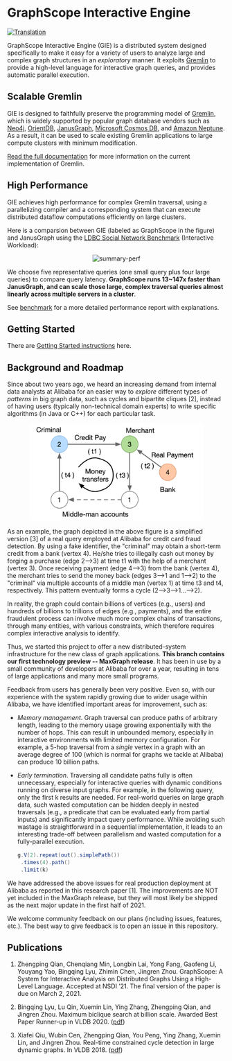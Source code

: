 # GraphScope Interactive Engine

[![Translation](https://shields.io/badge/README-%E4%B8%AD%E6%96%87-blue)](README-zh.md)

GraphScope Interactive Engine (GIE) is a distributed system designed specifically to make it easy for a variety of users to analyze large and complex graph structures in an *exploratory* manner.  It exploits [Gremlin](http://tinkerpop.apache.org/) to provide a high-level language for interactive graph queries, and provides automatic parallel execution.


## Scalable Gremlin

GIE is designed to faithfully preserve the programming model of [Gremlin](http://tinkerpop.apache.org/), which is widely supported by popular graph database vendors such as [Neo4j](https://neo4j.com/), [OrientDB](https://www.orientdb.org/), [JanusGraph](https://janusgraph.org/), [Microsoft Cosmos DB](https://azure.microsoft.com/en-us/services/cosmos-db/), and [Amazon Neptune](https://aws.amazon.com/neptune/).  As a result, it can be used to scale existing Gremlin applications to large compute clusters with minimum modification.

[Read the full documentation](https://graphscope.io/docs/interactive_engine.html) for more information on the current implementation of Gremlin.


## High Performance

GIE achieves high performance for complex Gremlin traversal, using a parallelizing compiler and a corresponding system that can execute distributed dataflow computations efficiently on large clusters.

Here is a comparsion between GIE (labeled as GraphScope in the figure) and JanusGraph using the [LDBC Social Network Benchmark](http://ldbcouncil.org/benchmarks/snb) (Interactive Workload):

<div align="center">
    <img src="benchmark/figures/summary.jpg" width="500" alt="summary-perf">
</div>

We choose five representative queries (one small query plus four large queries) to compare query latency.  **GraphScope runs 13~147x faster than JanusGraph, and can scale those large, complex traversal queries almost linearly across multiple servers in a cluster**.

See [benchmark](benchmark) for a more detailed performance report with explanations.


## Getting Started

There are [Getting Started instructions](https://graphscope.io/docs/interactive_engine.html#connecting-gremlin-within-python) here.


## <a name="background_roadmap"></a>Background and Roadmap

Since about two years ago, we heard an increasing demand from internal data analysts at Alibaba for an easier way to *explore* different types of *patterns* in big graph data, such as cycles and bipartite cliques [2], instead of having users (typically non-technical domain experts) to write specific algorithms (in Java or C++) for each particular task.

<div align="center">
    <img src="../docs/images/cycle_detection.png" width="400" alt="An example graph model for fraud detection.">
</div>

As an example, the graph depicted in the above figure is a simplified version [3] of a real query employed at Alibaba for credit card fraud detection.  By using a fake identifier, the "criminal" may obtain a short-term credit from a bank (vertex 4). He/she tries to illegally cash out money by forging a purchase (edge 2-->3) at time t1 with the help of a merchant (vertex 3).  Once receiving payment (edge 4-->3) from the bank (vertex 4), the merchant tries to send the money back (edges 3-->1 and 1-->2) to the "criminal" via multiple accounts of a middle man (vertex 1) at time t3 and t4, respectively.  This pattern eventually forms a cycle (2-->3-->1...-->2).

In reality, the graph could contain billions of vertices (e.g., users) and hundreds of billions to trillions of edges (e.g., payments), and the entire fraudulent process can involve much more complex chains of transactions, through many entities, with various constraints, which therefore requires complex interactive analysis to identify.

Thus, we started this project to offer a new distributed-system infrastructure for the new class of graph applications.  **This branch contains our first technology preview -- MaxGraph release**.  It has been in use by a small community of developers at Alibaba for over a year, resulting in tens of large applications and many more small programs.

Feedback from users has generally been very positive.  Even so, with our experience with the system rapidly growing due to wider usage within Alibaba, we have identified important areas for improvement, such as:

* *Memory management*. Graph traversal can produce paths of arbitrary length, leading to the memory usage growing exponentially with the number of hops.  This can result in unbounded memory, especially in interactive environments with limited memory configuration.  For example, a 5-hop traversal from a *single* vertex in a graph with an average degree of 100 (which is normal for graphs we tackle at Alibaba) can produce 10 billion paths.

* *Early termination*. Traversing all candidate paths fully is often unnecessary, especially for interactive queries with dynamic conditions running on diverse input graphs.  For example, in the following query, only the first k results are needed.  For real-world queries on large graph data, such wasted computation can be hidden deeply in nested traversals (e.g., a predicate that can be evaluated early from partial inputs) and significantly impact query performance.  While avoiding such wastage is straightforward in a sequential implementation, it leads to an interesting trade-off between parallelism and wasted computation for a fully-parallel execution.

    ```java
    g.V(2).repeat(out().simplePath())
     .times(4).path()
     .limit(k)
    ```

We have addressed the above issues for real production deployment at Alibaba as reported in this research paper [1].  The improvements are NOT yet included in the MaxGraph release, but they will most likely be shipped as the next major update in the first half of 2021.

We welcome community feedback on our plans (including issues, features, etc.).  The best way to give feedback is to open an issue in this repository.


## Publications

1. Zhengping Qian, Chenqiang Min, Longbin Lai, Yong Fang, Gaofeng Li, Youyang Yao, Bingqing Lyu, Zhimin Chen, Jingren Zhou.  GraphScope: A System for Interactive Analysis on Distributed Graphs Using a High-Level Language.  Accepted at NSDI ’21.  The final version of the paper is due on March 2, 2021.

2. Bingqing Lyu, Lu Qin, Xuemin Lin, Ying Zhang, Zhengping Qian, and Jingren Zhou.  Maximum biclique search at billion scale.  Awarded Best Paper Runner-up in VLDB 2020. ([pdf](http://www.vldb.org/pvldb/vol13/p1359-lyu.pdf))

3. Xiafei Qiu, Wubin Cen, Zhengping Qian, You Peng, Ying Zhang, Xuemin Lin, and Jingren Zhou.  Real-time constrained cycle detection in large dynamic graphs.  In VLDB 2018. ([pdf](http://www.vldb.org/pvldb/vol11/p1876-qiu.pdf))
